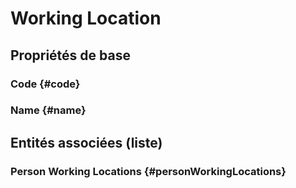 <!--- THIS FILE IS GENERATED PLEASE DO NOT EDIT IT DIRECTLY --->
#  Working Location



## Propriétés de base

### Code {#code}
        

### Name {#name}
        




## Entités associées (liste)

###  Person Working Locations {#personWorkingLocations}
        




